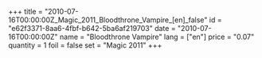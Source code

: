 +++
title = "2010-07-16T00:00:00Z_Magic_2011_Bloodthrone_Vampire_[en]_false"
id = "e62f3371-8aa6-4fbf-b642-5ba6af219703"
date = "2010-07-16T00:00:00Z"
name = "Bloodthrone Vampire"
lang = ["en"]
price = "0.07"
quantity = 1
foil = false
set = "Magic 2011"
+++
